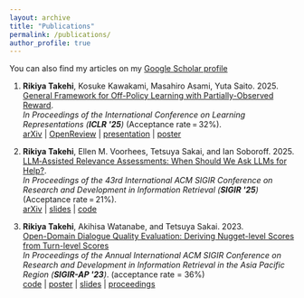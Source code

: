 ```yaml
---
layout: archive
title: "Publications"
permalink: /publications/
author_profile: true
---
```


You can also find my articles on my [Google Scholar profile](https://scholar.google.com/citations?user=9rS9VIYAAAAJ&hl=en)

1. **Rikiya Takehi**, Kosuke Kawakami, Masahiro Asami, Yuta Saito. 2025. <br>
[General Framework for Off-Policy Learning with Partially-Observed Reward](https://openreview.net/forum?id=mUbYof5MKp). <br>
*In Proceedings of the International Conference on Learning Representations (**ICLR '25**)* (Acceptance rate = 32%).<br>
   [arXiv](https://arxiv.org/abs/2506.14439) | [OpenReview](https://openreview.net/forum?id=mUbYof5MKp) | [presentation](https://iclr.cc/virtual/2025/poster/28461) | [poster](https://drive.google.com/file/d/106SG0z4k2d4iA2BwbdVRL4EOi--jDSSX/view?usp=sharing)

2. **Rikiya Takehi**, Ellen M. Voorhees, Tetsuya Sakai, and Ian Soboroff. 2025. <br>
[LLM‑Assisted Relevance Assessments: When Should We Ask LLMs for Help?](https://arxiv.org/abs/2411.06877). <br>
*In Proceedings of the 43rd International ACM SIGIR Conference on Research and Development in Information Retrieval (**SIGIR '25**)* (Acceptance rate = 21%).<br>
   [arXiv](https://arxiv.org/abs/2411.06877) | [slides](https://drive.google.com/file/d/1aoF8ZOxFj3EcjXyw07yiDztj5HP_xbYf/view) | [code](https://github.com/RikiyaT/LARA)

4. **Rikiya Takehi**, Akihisa Watanabe, and Tetsuya Sakai. 2023. <br>
[Open-Domain Dialogue Quality Evaluation: Deriving Nugget-level Scores from Turn-level Scores](https://doi.org/10.48550/arXiv.2310.00410) <br>
_In Proceedings of the Annual International ACM SIGIR Conference on Research and Development in Information Retrieval in the Asia Pacific Region (**SIGIR-AP '23**)_. (acceptance rate = 36%)<br>
[code](https://github.com/RikiyaT/Nugget-Level-Evaluation) | [poster](https://drive.google.com/file/d/1M194h7nCFwUBVA3eqzapTNneDPFH4zUs/view?usp=sharing) | [slides](https://RikiyaT.github.io/files/nugeval/slides.pdf) | [proceedings](https://dl.acm.org/doi/abs/10.1145/3624918.3625338)
